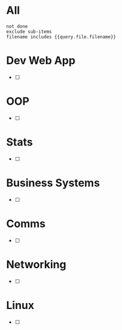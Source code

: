 # All
```tasks
not done
exclude sub-items
filename includes {{query.file.filename}}
```

# Dev Web App
- [ ]
# OOP
- [ ]
# Stats
- [ ]
# Business Systems
- [ ]
# Comms
- [ ]
# Networking
- [ ]
# Linux
- [ ]
